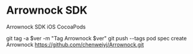 Arrownock SDK
============

Arrownock SDK iOS CocoaPods 

git tag -a $ver -m "Tag Arrownock $ver"
git push --tags
pod spec create Arrownock https://github.com/chenweiyj/Arrownock.git
